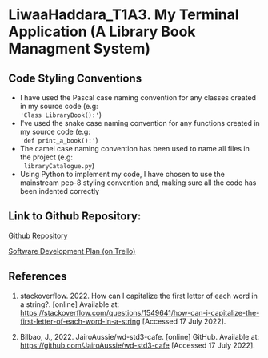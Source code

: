 # **LiwaaHaddara_T1A3. My Terminal Application (A Library Book Managment System)**

## **Code Styling Conventions**

- I have used the Pascal case naming convention for any classes created in my source code (e.g:  
  `'Class LibraryBook():'`)
- I've used the snake case naming convention for any functions created in my source code (e.g:  
  `'def print_a_book():'`)
- The camel case naming convention has been used to name all files in the project (e.g:  
  ` libraryCatalogue.py`)
- Using Python to implement my code, I have chosen to use the mainstream pep-8 styling convention and, making sure all the code has been indented correctly

## **Link to Github Repository:**

[Github Repository](https://github.com/liwaahaddara/LiwaaHaddara_T1A3)

[Software Development Plan (on Trello)](https://trello.com/invite/b/QMGqbeLo/76bade714f2a29e235d6cf15f203cd33/terminal-app-library-system-development-plan)

## **References**

1. stackoverflow. 2022. How can I capitalize the first letter of each word in a string?. [online] Available at: <https://stackoverflow.com/questions/1549641/how-can-i-capitalize-the-first-letter-of-each-word-in-a-string> [Accessed 17 July 2022].

2. Bilbao, J., 2022. JairoAussie/wd-std3-cafe. [online] GitHub. Available at: <https://github.com/JairoAussie/wd-std3-cafe> [Accessed 17 July 2022].

